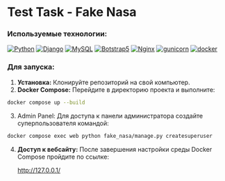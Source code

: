 # Test Task - Fake Nasa


### Используемые технологии:

[![Python](https://img.shields.io/badge/Python-3.9-3776AB?logo=python&logoColor=white)](https://www.python.org/downloads/release/python-3111/)
[![Django](https://img.shields.io/badge/Django-4.2-092E20?logo=django&logoColor=white)](https://docs.djangoproject.com/en/4.2/releases/3.2/)
[![MySQL](https://img.shields.io/badge/MySQL-8.0-4479A1?logo=mysql&logoColor=#4479A1)](https://dev.mysql.com/doc/refman/8.0/en/)
[![Botstrap5](https://img.shields.io/badge/Bootstrap-5.3-7952B3?logo=Bootstrap&logoColor=white)](https://getbootstrap.com/docs/5.3/getting-started/introduction/)
[![Nginx](https://img.shields.io/badge/-NGINX-464646?style=flat-square&logo=NGINX)](https://nginx.org/ru/)
[![gunicorn](https://img.shields.io/badge/-gunicorn-464646?style=flat-square&logo=gunicorn)](https://gunicorn.org/)
[![docker](https://img.shields.io/badge/-Docker-464646?style=flat-square&logo=docker)](https://www.docker.com/)

### Для запуска:

1. **Установка:** Клонируйте репозиторий на свой компьютер.
2. **Docker Compose:** Перейдите в директорию проекта и выполните:

```bash
docker compose up --build
```
3. Admin Panel: Для доступа к панели администратора создайте суперпользователя командой:

```bash
docker compose exec web python fake_nasa/manage.py createsuperuser
```
4. **Доступ к вебсайту:** После завершения настройки среды Docker Compose пройдите по ссылке:

    http://127.0.0.1/

